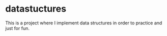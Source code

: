# datastuctures

This is a project where I implement data structures in order to practice and just for fun.
